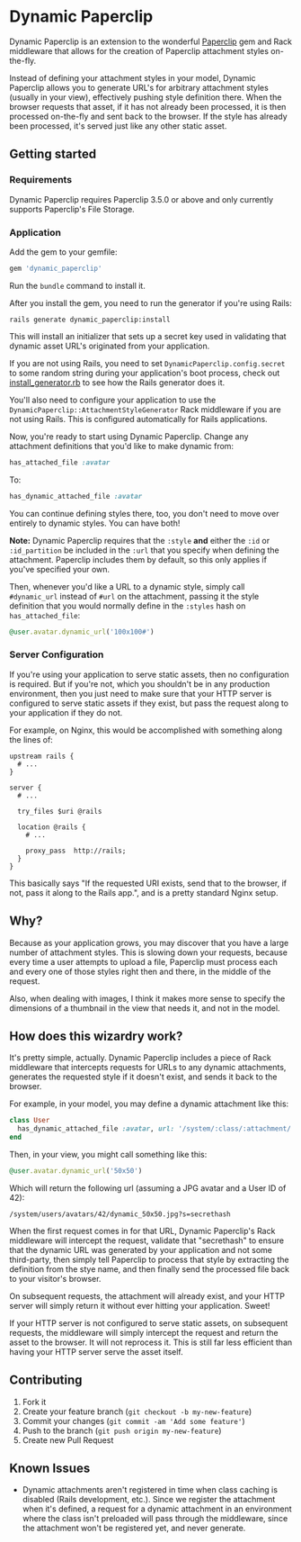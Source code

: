 Dynamic Paperclip
=================

Dynamic Paperclip is an extension to the wonderful [Paperclip](http://github.com/thoughtbot/paperclip) gem
and Rack middleware that allows for the creation of Paperclip attachment styles on-the-fly.

Instead of defining your attachment styles in your model, Dynamic Paperclip allows you to generate URL's
for arbitrary attachment styles (usually in your view), effectively pushing style definition there.
When the browser requests that asset, if it has not already been processed, it is then processed on-the-fly
and sent back to the browser. If the style has already been processed, it's served just like any other static asset.

Getting started
---------------

### Requirements

Dynamic Paperclip requires Paperclip 3.5.0 or above and only currently supports Paperclip's File Storage.

### Application

Add the gem to your gemfile:

```ruby
gem 'dynamic_paperclip'
```

Run the ``bundle`` command to install it.

After you install the gem, you need to run the generator if you're using Rails:

```console
rails generate dynamic_paperclip:install
```

This will install an initializer that sets up a secret key used in validating that dynamic asset URL's
originated from your application.

If you are not using Rails, you need to set ``DynamicPaperclip.config.secret`` to some random string during
your application's boot process, check out [install_generator.rb](lib/generators/dynamic_paperclip/install_generator.rb) to see how the Rails generator does it.

You'll also need to configure your application to use the ``DynamicPaperclip::AttachmentStyleGenerator`` Rack middleware
if you are not using Rails.  This is configured automatically for Rails applications.

Now, you're ready to start using Dynamic Paperclip. Change any attachment definitions that you'd like to make dynamic from:

```ruby
has_attached_file :avatar
```

To:

```ruby
has_dynamic_attached_file :avatar
```

You can continue defining styles there, too, you don't need to move over entirely to dynamic styles. You can have both!

**Note:** Dynamic Paperclip requires that the ``:style`` **and** either the ``:id`` or ``:id_partition`` be included
in the ``:url`` that you specify when defining the attachment. Paperclip includes them by default, so this only
applies if you've specified your own.

Then, whenever you'd like a URL to a dynamic style, simply call ``#dynamic_url`` instead of ``#url`` on the attachment,
passing it the style definition that you would normally define in the ``:styles`` hash on ``has_attached_file``:

```ruby
@user.avatar.dynamic_url('100x100#')
```

### Server Configuration

If you're using your application to serve static assets, then no configuration is required.  But if you're not,
which you shouldn't be in any production environment, then you just need to make sure that your HTTP server
is configured to serve static assets if they exist, but pass the request along to your application
if they do not.

For example, on Nginx, this would be accomplished with something along the lines of:

```nginx
upstream rails {
  # ...
}

server {
  # ...

  try_files $uri @rails

  location @rails {
    # ...

    proxy_pass  http://rails;
  }
}
```

This basically says "If the requested URI exists, send that to the browser, if not, pass it along to the Rails app.",
and is a pretty standard Nginx setup.

Why?
----

Because as your application grows, you may discover that you have a large number of attachment styles.  This is
slowing down your requests, because every time a user attempts to upload a file, Paperclip must process each and every
one of those styles right then and there, in the middle of the request.

Also, when dealing with images, I think it makes more sense to specify the dimensions of a thumbnail in the view
that needs it, and not in the model.

How does this wizardry work?
---------------------------

It's pretty simple, actually.  Dynamic Paperclip includes a piece of Rack middleware that intercepts requests
for URLs to any dynamic attachments, generates the requested style if it doesn't exist, and sends it
back to the browser.

For example, in your model, you may define a dynamic attachment like this:

```ruby
class User
  has_dynamic_attached_file :avatar, url: '/system/:class/:attachment/:id/:style'
end
```

Then, in your view, you might call something like this:

```ruby
@user.avatar.dynamic_url('50x50')
```

Which will return the following url (assuming a JPG avatar and a User ID of 42):

```
/system/users/avatars/42/dynamic_50x50.jpg?s=secrethash
```

When the first request comes in for that URL, Dynamic Paperclip's Rack middleware will intercept the request,
validate that "secrethash" to ensure that the dynamic URL was generated by your application and not some third-party,
then simply tell Paperclip to process that style by extracting the definition from the stye name,
and then finally send the processed file back to your visitor's browser.

On subsequent requests, the attachment will already exist, and your HTTP server will simply return it without
ever hitting your application.  Sweet!

If your HTTP server is not configured to serve static assets, on subsequent requests, the middleware will simply
intercept the request and return the asset to the browser. It will not reprocess it. This is still far less efficient
than having your HTTP server serve the asset itself.

Contributing
------------

1. Fork it
2. Create your feature branch (`git checkout -b my-new-feature`)
3. Commit your changes (`git commit -am 'Add some feature'`)
4. Push to the branch (`git push origin my-new-feature`)
5. Create new Pull Request

Known Issues
------------
- Dynamic attachments aren't registered in time when class caching is disabled (Rails development, etc.).
  Since we register the attachment when it's defined, a request for a dynamic attachment in an environment
  where the class isn't preloaded will pass through the middleware, since the attachment won't be registered
  yet, and never generate.
